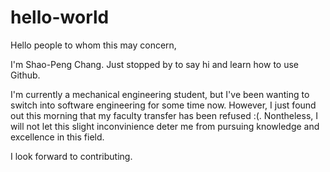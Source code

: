 # hello-world

Hello people to whom this may concern,

I'm Shao-Peng Chang. Just stopped by to say hi and learn how to use Github.

I'm currently a mechanical engineering student, but I've been wanting to switch into software engineering for some time now. However, I just found out this morning that my faculty transfer has been refused :(. Nontheless, I will not let this slight inconvinience deter me from pursuing knowledge and excellence in this field.

I look forward to contributing.
